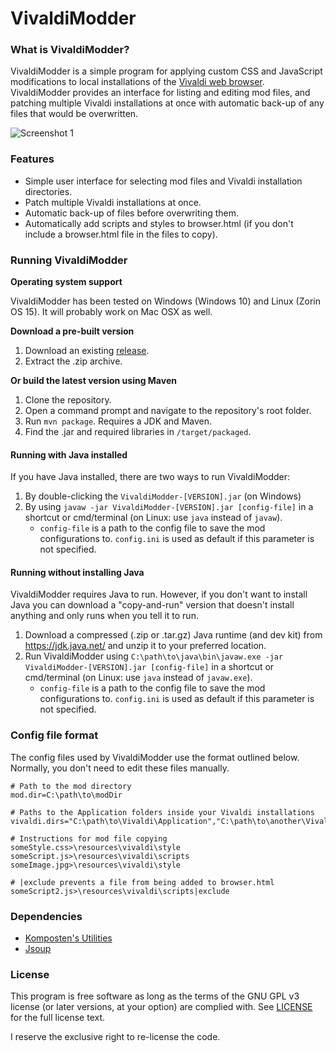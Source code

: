 # VivaldiModder
### What is VivaldiModder?
VivaldiModder is a simple program for applying custom CSS and JavaScript modifications to local installations of the [Vivaldi web browser](https://vivaldi.com). VivaldiModder provides an interface for listing and editing mod files, and patching multiple Vivaldi installations at once with automatic back-up of any files that would be overwritten.

![Screenshot 1](../a00ea1d1a93f8b294d109dd8aa01d521c325d402/screenshots/user_interface.png?raw=true)

### Features
- Simple user interface for selecting mod files and Vivaldi installation directories.
- Patch multiple Vivaldi installations at once.
- Automatic back-up of files before overwriting them.
- Automatically add scripts and styles to browser.html (if you don't include a browser.html file in the files to copy).

### Running VivaldiModder
**Operating system support**

VivaldiModder has been tested on Windows (Windows 10) and Linux (Zorin OS 15). It will probably work on Mac OSX as well.

**Download a pre-built version**
1) Download an existing [release](https://github.com/Komposten/VivaldiModder/releases).
2) Extract the .zip archive.

**Or build the latest version using Maven**
1) Clone the repository.
2) Open a command prompt and navigate to the repository's root folder.
3) Run `mvn package`. Requires a JDK and Maven.
4) Find the .jar and required libraries in `/target/packaged`.

#### Running with Java installed
If you have Java installed, there are two ways to run VivaldiModder:
1) By double-clicking the `VivaldiModder-[VERSION].jar` (on Windows)
2) By using `javaw -jar VivaldiModder-[VERSION].jar [config-file]` in a shortcut or cmd/terminal (on Linux: use `java` instead of `javaw`).
    - `config-file` is a path to the config file to save the mod configurations to. `config.ini` is used as default if this parameter is not specified.

#### Running without installing Java
VivaldiModder requires Java to run. However, if you don't want to install Java you can download a "copy-and-run" version that doesn't install anything and only runs when you tell it to run.
1) Download a compressed (.zip or .tar.gz) Java runtime (and dev kit) from https://jdk.java.net/ and unzip it to your preferred location.
2) Run VivaldiModder using `C:\path\to\java\bin\javaw.exe -jar VivaldiModder-[VERSION].jar [config-file]` in a shortcut or cmd/terminal (on Linux: use `java` instead of `javaw.exe`). 
    - `config-file` is a path to the config file to save the mod configurations to. `config.ini` is used as default if this parameter is not specified.
  

### Config file format
The config files used by VivaldiModder use the format outlined below. Normally, you don't need to edit these files manually.
```
# Path to the mod directory
mod.dir=C:\path\to\modDir

# Paths to the Application folders inside your Vivaldi installations
vivaldi.dirs="C:\path\to\Vivaldi\Application","C:\path\to\another\Vivaldi\Application"

# Instructions for mod file copying
someStyle.css>\resources\vivaldi\style
someScript.js>\resources\vivaldi\scripts
someImage.jpg>\resources\vivaldi\style

# |exclude prevents a file from being added to browser.html
someScript2.js>\resources\vivaldi\scripts|exclude
```

### Dependencies
- [Komposten's Utilities](https://github.com/Komposten/Utilities)
- [Jsoup](https://jsoup.org)

### License
This program is free software as long as the terms of the GNU GPL v3 license (or later versions, at your option) are complied with. See [LICENSE](LICENSE) for the full license text.

I reserve the exclusive right to re-license the code.
